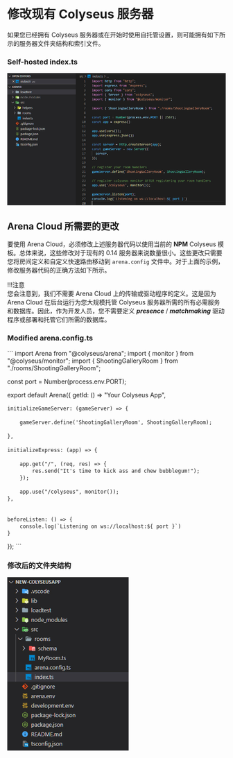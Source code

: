 # 修改现有 Colyseus 服务器

如果您已经拥有 Colyseus 服务器或在开始时使用自托管设置，则可能拥有如下所示的服务器文件夹结构和索引文件。

### Self-hosted index.ts

![NPM Code](../../images/standalone-colyseus-server.jpg)

## Arena Cloud 所需要的更改

要使用 Arena Cloud，必须修改上述服务器代码以使用当前的 **NPM** Colyseus 模板。总体来说，这些修改对于现有的 0.14 服务器来说数量很小。这些更改只需要您将房间定义和自定义快速路由移动到 ```arena.config``` 文件中。对于上面的示例，修改服务器代码的正确方法如下所示。

!!!注意   
    您会注意到，我们不需要 Arena Cloud 上的传输或驱动程序的定义。这是因为 Arena Cloud 在后台运行为您大规模托管 Colyseus 服务器所需的所有必需服务和数据库。因此，作为开发人员，您不需要定义 ***presence*** / ***matchmaking*** 驱动程序或部署和托管它们所需的数据库。


### Modified arena.config.ts

\`\`\` import Arena from "@colyseus/arena"; import { monitor } from "@colyseus/monitor"; import { ShootingGalleryRoom } from "./rooms/ShootingGalleryRoom";

const port = Number(process.env.PORT);

export default Arena({ getId: () => "Your Colyseus App",

    initializeGameServer: (gameServer) => {

        gameServer.define('ShootingGalleryRoom', ShootingGalleryRoom);

    },

    initializeExpress: (app) => {

        app.get("/", (req, res) => {
            res.send("It's time to kick ass and chew bubblegum!");
        });

        app.use("/colyseus", monitor());
    },


    beforeListen: () => {
        console.log(`Listening on ws://localhost:${ port }`)
    }
}); \`\`\`

### 修改后的文件夹结构

![NPM Code](../../images/new-arena-server-code.jpg)